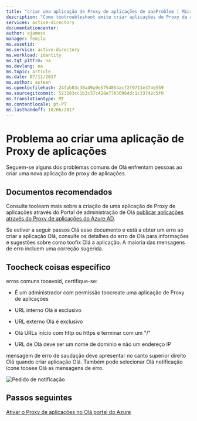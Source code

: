 ```yaml
---
title: "criar uma aplicação de Proxy de aplicações de aaaProblem | Microsoft Docs"
description: "Como tootroubleshoot emite criar aplicações de Proxy da aplicação no portal de administração do Azure AD Olá"
services: active-directory
documentationcenter: 
author: ajamess
manager: femila
ms.assetid: 
ms.service: active-directory
ms.workload: identity
ms.tgt_pltfrm: na
ms.devlang: na
ms.topic: article
ms.date: 07/11/2017
ms.author: asteen
ms.openlocfilehash: 24fab83c38a49a9e5754854acf2f9711e374e559
ms.sourcegitcommit: 523283cc1b3c37c428e77850964dc1c33742c5f0
ms.translationtype: MT
ms.contentlocale: pt-PT
ms.lasthandoff: 10/06/2017
---
```

# <a name="problem-creating-an-application-proxy-application"></a>Problema ao criar uma aplicação de Proxy de aplicações 

Seguem-se alguns dos problemas comuns de Olá enfrentam pessoas ao criar uma nova aplicação de proxy de aplicações.

## <a name="recommended-documents"></a>Documentos recomendados 

Consulte toolearn mais sobre a criação de uma aplicação de Proxy de aplicações através do Portal de administração de Olá [publicar aplicações através do Proxy de aplicações do Azure AD](https://docs.microsoft.com/azure/active-directory/application-proxy-publish-azure-portal).

Se estiver a seguir passos Olá esse documento e está a obter um erro ao criar a aplicação Olá, consulte os detalhes do erro de Olá para informações e sugestões sobre como toofix Olá a aplicação. A maioria das mensagens de erro incluem uma correção sugerida. 

## <a name="specific-things-toocheck"></a>Toocheck coisas específico

erros comuns tooavoid, certifique-se:

-   É um administrador com permissão toocreate uma aplicação de Proxy de aplicações

-   URL interno Olá é exclusivo

-   URL externo Olá é exclusivo

-   Olá URLs início com http ou https e terminar com um "/"

-   URL de Olá deve ser um nome de domínio e não um endereço IP

mensagem de erro de saudação deve apresentar no canto superior direito Olá quando criar aplicação Olá. Também pode selecionar Olá notificação ícone toosee Olá as mensagens de erro.

   ![Pedido de notificação](./media/application-proxy-config-problem/error-message.png)

## <a name="next-steps"></a>Passos seguintes
[Ativar o Proxy de aplicações no Olá portal do Azure](active-directory-application-proxy-enable.md)
